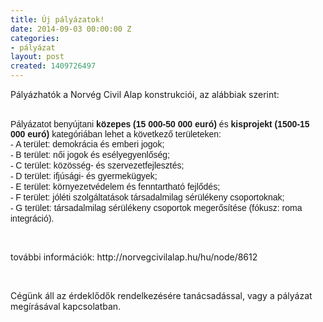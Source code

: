 ```yaml
---
title: Új pályázatok!
date: 2014-09-03 00:00:00 Z
categories:
- pályázat
layout: post
created: 1409726497
---
```


<p>Pályázhatók a Norvég Civil Alap konstrukciói, az alábbiak szerint:</p><p><br> <span style="font-family: Arial;">Pályázatot benyújtani </span><strong><span style="font-family: Arial;">közepes (15 000-50 000 euró)</span></strong><span style="font-family: Arial;"> és </span><strong><span style="font-family: Arial;">kisprojekt (1500-15 000 euró)</span></strong><span style="font-family: Arial;"> kategóriában lehet a következő területeken: </span><br> <span style="font-family: Garamond;">- </span><span style="font-family: Arial;">A terület: demokrácia és emberi jogok;</span><br> <span style="font-family: Garamond;">- </span><span style="font-family: Arial;">B terület: női jogok és esélyegyenlőség;</span><br> <span style="font-family: Garamond;">- </span><span style="font-family: Arial;">C terület: közösség- és szervezetfejlesztés;</span><br> <span style="font-family: Garamond;">- </span><span style="font-family: Arial;">D terület: ifjúsági- és gyermekügyek;</span><br> <span style="font-family: Garamond;">- </span><span style="font-family: Arial;">E terület: környezetvédelem és fenntartható fejlődés;</span><br> <span style="font-family: Garamond;">- </span><span style="font-family: Arial;">F terület: jóléti szolgáltatások társadalmilag sérülékeny csoportoknak;</span><br> <span style="font-family: Garamond;">- </span><span style="font-family: Arial;">G terület: társadalmilag sérülékeny csoportok megerősítése (fókusz: roma integráció).</span></p><p><span style="font-family: Arial;"></span></p><p>&nbsp;</p><p>további információk: http://norvegcivilalap.hu/hu/node/8612<span style="font-family: Arial;"></span></p><p>&nbsp;</p><p>Cégünk áll az érdeklődők rendelkezésére tanácsadással, vagy a pályázat megírásával kapcsolatban.<span style="font-family: Arial;"></span></p>
